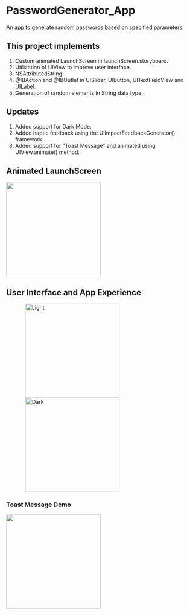 # PasswordGenerator_App
An app to generate random passwords based on specified parameters.

## This project implements
1. Custom animated LaunchScreen in launchScreen.storyboard.
2. Utilization of UIView to improve user interface.
3. NSAttributedString.
4. @IBAction and @IBOutlet in UISlider, UIButton, UITextFieldView and UILabel.
5. Generation of random elements in String data type.

## Updates
1. Added support for Dark Mode.
2. Added haptic feedback using the UIImpactFeedbackGenerator() framework.
3. Added support for "Toast Message" and animated using UIView.animate() method.


## Animated LaunchScreen


<img src = "https://user-images.githubusercontent.com/79738603/170834498-6289de2b-a859-4c1d-994c-b9c0c52e15cc.gif" width = "250">



## User Interface and App Experience


<p>
<img title = "Light" src = "https://user-images.githubusercontent.com/79738603/170834305-e5e3bae7-b94d-486e-808c-2e6b45cbe49a.gif" width = "250" hspace = "50" />
<img title = "Dark" src = "https://user-images.githubusercontent.com/79738603/170836959-71aa301c-4dd6-4bbb-b5f1-0fc3343731da.gif" width = "250" hspace = "50" />
</p>

<h3> Toast Message Demo</h3>
<img src = "https://user-images.githubusercontent.com/79738603/170865333-b790ec3c-cffe-4235-a3e3-4a5d4c06763c.gif" width = "250">

                                                                                                                                
                                                                                                                               
